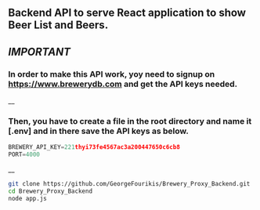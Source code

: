 ## Backend API to serve React application to show Beer List and Beers.
## *IMPORTANT*
### In order to make this API work, yoy need to signup on https://www.brewerydb.com and get the API keys needed.
__
### Then, you have to create a file in the root directory and name it [.env] and in there save the API keys as below.
```js
BREWERY_API_KEY=221thyi73fe4567ac3a200447650c6cb8
PORT=4000
```
__
```sh
git clone https://github.com/GeorgeFourikis/Brewery_Proxy_Backend.git
cd Brewery_Proxy_Backend
node app.js
```

